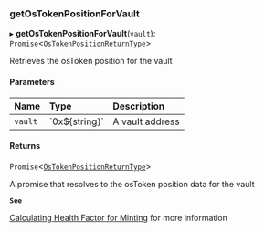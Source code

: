 ### getOsTokenPositionForVault

▸ **getOsTokenPositionForVault**(`vault`): `Promise`\<[`OsTokenPositionReturnType`](../../../interfaces/OsTokenPositionReturnType.md)\>

Retrieves the osToken position for the vault

#### Parameters

| Name | Type | Description |
| :------ | :------ | :------ |
| `vault` | \`0x$\{string}\` | A vault address |

#### Returns

`Promise`\<[`OsTokenPositionReturnType`](../../../interfaces/OsTokenPositionReturnType.md)\>

A promise that resolves to the osToken position data for the vault

**`See`**

[Calculating Health Factor for Minting](https://chorus-one.gitbook.io/opus-pool-sdk-1.0/build-your-staking-dapp/5-minting-os-eth#calculating-health-factor-for-minting) for more information